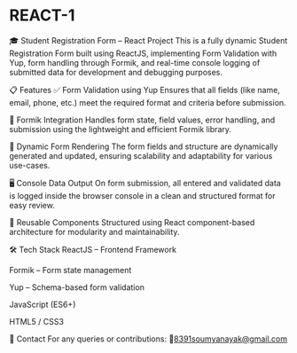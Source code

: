 # REACT-1

🎓 Student Registration Form – React Project
This is a fully dynamic Student Registration Form built using ReactJS, implementing Form Validation with Yup, form handling through Formik, and real-time console logging of submitted data for development and debugging purposes.

📋 Features
✅ Form Validation using Yup
Ensures that all fields (like name, email, phone, etc.) meet the required format and criteria before submission.

🧩 Formik Integration
Handles form state, field values, error handling, and submission using the lightweight and efficient Formik library.

🔁 Dynamic Form Rendering
The form fields and structure are dynamically generated and updated, ensuring scalability and adaptability for various use-cases.

🖥️ Console Data Output
On form submission, all entered and validated data is logged inside the browser console in a clean and structured format for easy review.

🧪 Reusable Components
Structured using React component-based architecture for modularity and maintainability.

🛠️ Tech Stack
ReactJS – Frontend Framework

Formik – Form state management

Yup – Schema-based form validation

JavaScript (ES6+)

HTML5 / CSS3

📩 Contact
For any queries or contributions:
📧8391soumyanayak@gmail.com
